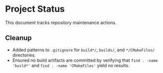 # Project Status

This document tracks repository maintenance actions.

## Cleanup  
- Added patterns to `.gitignore` for `build*/`, `builds/`, and `*/CMakeFiles/` directories.  
- Ensured no build artifacts are committed by verifying that `find . -name 'build*'` and `find . -name 'CMakeFiles'` yield no results.  

